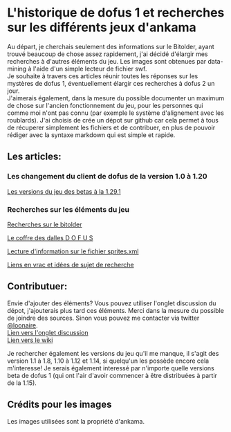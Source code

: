 # L'historique de dofus 1 et recherches sur les différents jeux d'ankama

Au départ, je cherchais seulement des informations sur le Bitolder, ayant trouvé beaucoup de chose assez rapidement, j'ai décidé d'élargir mes recherches à d'autres éléments du jeu. Les images sont obtenues par data-mining à l'aide d'un simple lecteur de fichier swf.   
Je souhaite à travers ces articles réunir toutes les réponses sur les mystères de dofus 1, éventuellement élargir ces recherches à dofus 2 un jour.  
J'aimerais également, dans la mesure du possible documenter un maximum de chose sur l'ancien fonctionnement du jeu, pour les personnes qui comme moi n'ont pas connu (par exemple le système d'alignement avec les roublards).
J'ai choisis de crée un dépot sur github car cela permet à tous de récuperer simplement les fichiers et de contribuer, en plus de pouvoir rédiger avec la syntaxe markdown qui est simple et rapide.

## Les articles:

### Les changement du client de dofus de la version 1.0 à 1.20
[Les versions du jeu des betas à la 1.29.1](/pages/versionsdofus1.md)

### Recherches sur les éléments du jeu  

[Recherches sur le bitolder](/pages/bitolder.md)

[Le coffre des dalles D O F U S](/pages/dallesdofus.md)

[Lecture d'information sur le fichier sprites.xml](/pages/analysespritexml.md)

[Liens en vrac et idées de sujet de recherche](/pages/liensenvracetideesrecherche.md)

## Contributuer:
Envie d'ajouter des éléments? Vous pouvez utiliser l'onglet discussion du dépot, j'ajouterais plus tard ces éléments. Merci dans la mesure du possible de joindre des sources. Sinon vous pouvez me contacter via twitter [@loonaire](https://twitter.com/loonaire).  
[Lien vers l'onglet discussion](https://github.com/loonaire/Dofus1Documentation/discussions)  
[Lien vers le wiki](https://github.com/loonaire/Dofus1Documentation/wiki)

Je rechercher également les versions du jeu qu'il me manque, il s'agit des version 1.1 à 1.8, 1.10 à 1.12 et 1.14, si quelqu'un les possède encore cela m'interesse! 
Je serais également interessé par n'importe quelle versions beta de dofus 1 (qui ont l'air d'avoir commencer à être distribuées à partir de la 1.15).



## Crédits pour les images
Les images utilisées sont la propriété d'ankama.
